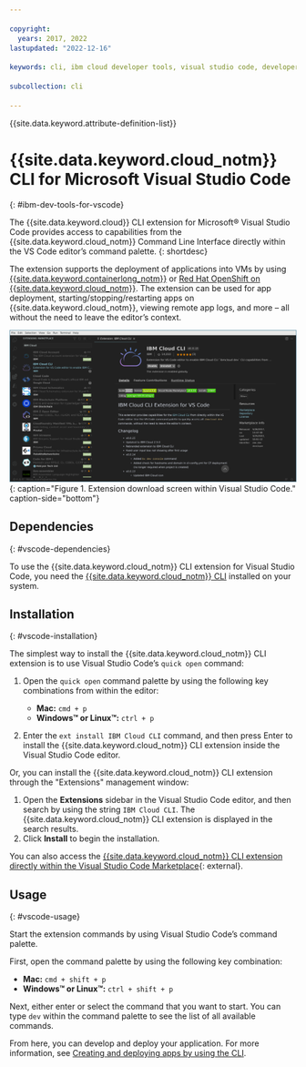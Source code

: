 ```yaml
---

copyright:
  years: 2017, 2022
lastupdated: "2022-12-16"

keywords: cli, ibm cloud developer tools, visual studio code, developer extension, vscode cli, vscode plugin, vscode

subcollection: cli

---
```


{{site.data.keyword.attribute-definition-list}}

# {{site.data.keyword.cloud_notm}} CLI for Microsoft Visual Studio Code
{: #ibm-dev-tools-for-vscode}

The {{site.data.keyword.cloud}} CLI extension for Microsoft&reg; Visual Studio Code provides access to capabilities from the {{site.data.keyword.cloud_notm}} Command Line Interface directly within the VS Code editor’s command palette.
{: shortdesc}

The extension supports the deployment of applications into VMs by using [{{site.data.keyword.containerlong_notm}}](/docs/containers?topic=containers-getting-started) or [Red Hat OpenShift on {{site.data.keyword.cloud_notm}}](/docs/openshift?topic=openshift-getting-started). The extension can be used for app deployment, starting/stopping/restarting apps on {{site.data.keyword.cloud_notm}}, viewing remote app logs, and more – all without the need to leave the editor’s context.

![Screen capture of the {{site.data.keyword.cloud_notm}} CLI extension download screen.](../images/vscode.png "Extension download screen within Visual Studio Code"){: caption="Figure 1. Extension download screen within Visual Studio Code." caption-side="bottom"}

## Dependencies
{: #vscode-dependencies}

To use the {{site.data.keyword.cloud_notm}} CLI extension for Visual Studio Code, you need the [{{site.data.keyword.cloud_notm}} CLI](/docs/cli?topic=cli-getting-started) installed on your system.

## Installation
{: #vscode-installation}

The simplest way to install the {{site.data.keyword.cloud_notm}} CLI extension is to use Visual Studio Code’s `quick open` command:

1. Open the `quick open` command palette by using the following key combinations from within the editor:

   * **Mac:** `cmd + p`
   * **Windows&trade; or Linux&trade;:** `ctrl + p`

2. Enter the `ext install IBM Cloud CLI` command, and then press Enter to install the {{site.data.keyword.cloud_notm}} CLI extension inside the Visual Studio Code editor.

Or, you can install the {{site.data.keyword.cloud_notm}} CLI extension through the "Extensions" management window:

1. Open the **Extensions** sidebar in the Visual Studio Code editor, and then search by using the string `IBM Cloud CLI`. The {{site.data.keyword.cloud_notm}} CLI extension is displayed in the search results.  
2. Click **Install** to begin the installation.

You can also access the [{{site.data.keyword.cloud_notm}} CLI extension directly within the Visual Studio Code Marketplace](https://marketplace.visualstudio.com/items?itemName=IBM.ibm-developer){: external}.

## Usage
{: #vscode-usage}

Start the extension commands by using Visual Studio Code’s command palette.

First, open the command palette by using the following key combination:

* **Mac:** `cmd + shift + p`
* **Windows&trade; or Linux&trade;:** `ctrl + shift + p`

Next, either enter or select the command that you want to start. You can type `dev` within the command palette to see the list of all available commands.

From here, you can develop and deploy your application. For more information, see [Creating and deploying apps by using the CLI](/docs/apps?topic=apps-create-deploy-app-cli#create-deploy-app-cli).
